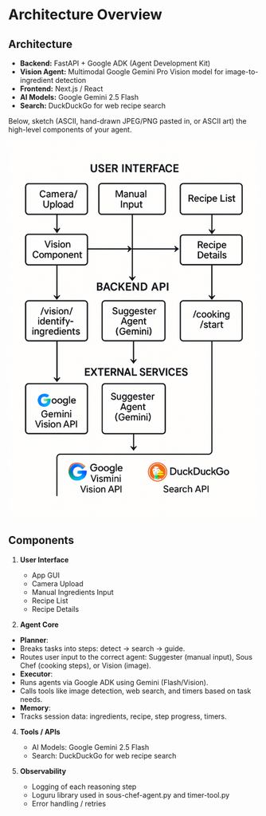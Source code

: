 # Architecture Overview

## Architecture

* **Backend:** FastAPI + Google ADK (Agent Development Kit)
* **Vision Agent:** Multimodal Google Gemini Pro Vision model for image-to-ingredient detection
* **Frontend:** Next.js / React
* **AI Models:** Google Gemini 2.5 Flash
* **Search:** DuckDuckGo for web recipe search

Below, sketch (ASCII, hand-drawn JPEG/PNG pasted in, or ASCII art) the high-level components of your agent.

![Initial MVP Flow Diagram](images/architecture.png)

## Components

1. **User Interface**  
   - App GUI
   - Camera Upload
   - Manual Ingredients Input
   - Recipe List
   - Recipe Details

2. **Agent Core**  
 - **Planner**:
 - Breaks tasks into steps: detect → search → guide.
 - Routes user input to the correct agent: Suggester (manual input), Sous Chef (cooking steps), or Vision (image).
 - **Executor**:
 - Runs agents via Google ADK using Gemini (Flash/Vision).
 - Calls tools like image detection, web search, and timers based on task needs.
 - **Memory**:
 - Tracks session data: ingredients, recipe, step progress, timers.

4. **Tools / APIs**  
   - AI Models: Google Gemini 2.5 Flash
   - Search: DuckDuckGo for web recipe search

5. **Observability**  
   - Logging of each reasoning step
   - Loguru library used in sous-chef-agent.py and timer-tool.py
   - Error handling / retries

